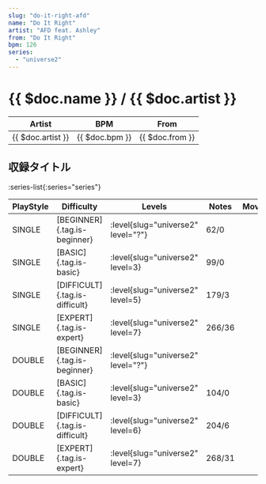 ```yaml
---
slug: "do-it-right-afd"
name: "Do It Right"
artist: "AFD feat. Ashley"
from: "Do It Right"
bpm: 126
series:
  - "universe2"
---
```


# {{ $doc.name }} / {{ $doc.artist }}

|Artist|BPM|From|
|------|---|----|
|{{ $doc.artist }}|{{ $doc.bpm }}|{{ $doc.from }}|

## 収録タイトル

:series-list{:series="series"}

|PlayStyle|Difficulty|Levels|Notes|Movie|
|---------|----------|------|-----|-----|
|SINGLE|[BEGINNER]{.tag.is-beginner}|<div class="field is-grouped is-grouped-multiline"> :level{slug="universe2" level="?"}</div>|62/0||
|SINGLE|[BASIC]{.tag.is-basic}|<div class="field is-grouped is-grouped-multiline"> :level{slug="universe2" level=3}</div>|99/0||
|SINGLE|[DIFFICULT]{.tag.is-difficult}|<div class="field is-grouped is-grouped-multiline"> :level{slug="universe2" level=5}</div>|179/3||
|SINGLE|[EXPERT]{.tag.is-expert}|<div class="field is-grouped is-grouped-multiline"> :level{slug="universe2" level=7}</div>|266/36||
|DOUBLE|[BEGINNER]{.tag.is-beginner}|<div class="field is-grouped is-grouped-multiline"> :level{slug="universe2" level="?"}</div>|||
|DOUBLE|[BASIC]{.tag.is-basic}|<div class="field is-grouped is-grouped-multiline"> :level{slug="universe2" level=3}</div>|104/0||
|DOUBLE|[DIFFICULT]{.tag.is-difficult}|<div class="field is-grouped is-grouped-multiline"> :level{slug="universe2" level=6}</div>|204/6||
|DOUBLE|[EXPERT]{.tag.is-expert}|<div class="field is-grouped is-grouped-multiline"> :level{slug="universe2" level=7}</div>|268/31||

